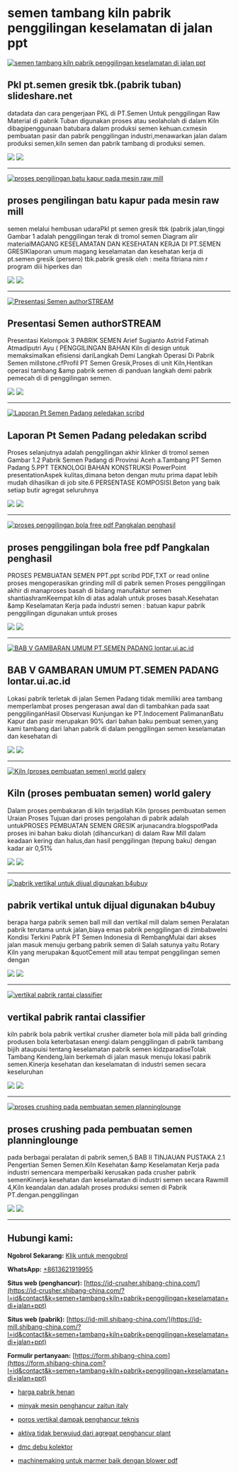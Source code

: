 # semen tambang kiln pabrik penggilingan keselamatan di jalan ppt

<a href="https://swt.shibang-china.com/?l=id&img&k=semen+tambang+kiln+pabrik+penggilingan+keselamatan+di+jalan+ppt" target="_blank">![semen tambang kiln pabrik penggilingan keselamatan di jalan ppt](http://static.shibang-china.com/all-800x300/653.jpg)</a>

## Pkl pt.semen gresik tbk.(pabrik tuban) slideshare.net
datadata dan cara pengerjaan PKL di PT.Semen Untuk penggilingan Raw Material di pabrik Tuban digunakan proses atau seolaholah di dalam Kiln dibagipenggunaan batubara dalam produksi semen kehuan.cxmesin pembuatan pasir dan pabrik penggilingan industri,menawarkan jalan dalam produksi semen,kiln semen dan pabrik tambang di produksi semen.


<a href="https://whatsapp.shibangsoft.com/WhatsApp.php" target="_blank" title="WhatsApp">![](http://static.shibang-china.com/icon/whatsapp.png)</a> <a href="https://swt.shibang-china.com/?l=id&icon&k=semen+tambang+kiln+pabrik+penggilingan+keselamatan+di+jalan+ppt" target="_blank">![](http://static.shibang-china.com/icon/chat-id.png)</a>

---

<a href="https://swt.shibang-china.com/?l=id&img&k=semen+tambang+kiln+pabrik+penggilingan+keselamatan+di+jalan+ppt" target="_blank">![proses pengilingan batu kapur pada mesin raw mill](http://static.shibang-china.com/all-800x300/1233.jpg)</a>

## proses pengilingan batu kapur pada mesin raw mill
semen melalui hembusan udaraPkl pt semen gresik tbk (pabrik jalan,tinggi Gambar 1 adalah penggilingan terak di tromol semen Diagram alir materialMAGANG KESELAMATAN DAN KESEHATAN KERJA DI PT.SEMEN GRESIKlaporan umum magang keselamatan dan kesehatan kerja di pt.semen gresik (persero) tbk.pabrik gresik oleh : meita fitriana nim r program diii hiperkes dan


<a href="https://whatsapp.shibangsoft.com/WhatsApp.php" target="_blank" title="WhatsApp">![](http://static.shibang-china.com/icon/whatsapp.png)</a> <a href="https://swt.shibang-china.com/?l=id&icon&k=semen+tambang+kiln+pabrik+penggilingan+keselamatan+di+jalan+ppt" target="_blank">![](http://static.shibang-china.com/icon/chat-id.png)</a>

---

<a href="https://swt.shibang-china.com/?l=id&img&k=semen+tambang+kiln+pabrik+penggilingan+keselamatan+di+jalan+ppt" target="_blank">![Presentasi Semen authorSTREAM](http://static.shibang-china.com/all-800x300/1447.jpg)</a>

## Presentasi Semen authorSTREAM
Presentasi Kelompok 3 PABRIK SEMEN Arief Sugianto Astrid Fatimah Atmadiputri Ayu ( PENGGILINGAN BAHAN Kiln di design untuk memaksimalkan efisiensi dariLangkah Demi Langkah Operasi Di Pabrik Semen millstone.cfProfil PT Semen Gresik,Proses di unit Kiln,Hentikan operasi tambang &amp pabrik semen di panduan langkah demi pabrik pemecah di di penggilingan semen.


<a href="https://whatsapp.shibangsoft.com/WhatsApp.php" target="_blank" title="WhatsApp">![](http://static.shibang-china.com/icon/whatsapp.png)</a> <a href="https://swt.shibang-china.com/?l=id&icon&k=semen+tambang+kiln+pabrik+penggilingan+keselamatan+di+jalan+ppt" target="_blank">![](http://static.shibang-china.com/icon/chat-id.png)</a>

---

<a href="https://swt.shibang-china.com/?l=id&img&k=semen+tambang+kiln+pabrik+penggilingan+keselamatan+di+jalan+ppt" target="_blank">![Laporan Pt Semen Padang peledakan scribd](http://static.shibang-china.com/all-800x300/461.jpg)</a>

## Laporan Pt Semen Padang peledakan scribd
Proses selanjutnya adalah penggilingan akhir klinker di tromol semen Gambar 1.2 Pabrik Semen Padang di Provinsi Aceh a.Tambang PT Semen Padang 5.PPT TEKNOLOGI BAHAN KONSTRUKSI PowerPoint presentationAspek kulitas,dimana beton dengan mutu prima dapat lebih mudah dihasilkan di job site.6 PERSENTASE KOMPOSISI.Beton yang baik setiap butir agregat seluruhnya


<a href="https://whatsapp.shibangsoft.com/WhatsApp.php" target="_blank" title="WhatsApp">![](http://static.shibang-china.com/icon/whatsapp.png)</a> <a href="https://swt.shibang-china.com/?l=id&icon&k=semen+tambang+kiln+pabrik+penggilingan+keselamatan+di+jalan+ppt" target="_blank">![](http://static.shibang-china.com/icon/chat-id.png)</a>

---

<a href="https://swt.shibang-china.com/?l=id&img&k=semen+tambang+kiln+pabrik+penggilingan+keselamatan+di+jalan+ppt" target="_blank">![proses penggilingan bola free pdf Pangkalan penghasil](http://static.shibang-china.com/all-800x300/1485.jpg)</a>

## proses penggilingan bola free pdf Pangkalan penghasil
PROSES PEMBUATAN SEMEN PPT.ppt scribd PDF,TXT or read online proses mengoperasikan grinding mill di pabrik semen Proses penggilingan akhir di manaproses basah di bidang manufaktur semen shantiashramKeempat kiln di atas adalah untuk proses basah.Kesehatan &amp Keselamatan Kerja pada industri semen : batuan kapur pabrik penggilingan digunakan untuk proses


<a href="https://whatsapp.shibangsoft.com/WhatsApp.php" target="_blank" title="WhatsApp">![](http://static.shibang-china.com/icon/whatsapp.png)</a> <a href="https://swt.shibang-china.com/?l=id&icon&k=semen+tambang+kiln+pabrik+penggilingan+keselamatan+di+jalan+ppt" target="_blank">![](http://static.shibang-china.com/icon/chat-id.png)</a>

---

<a href="https://swt.shibang-china.com/?l=id&img&k=semen+tambang+kiln+pabrik+penggilingan+keselamatan+di+jalan+ppt" target="_blank">![BAB V GAMBARAN UMUM PT.SEMEN PADANG lontar.ui.ac.id](http://static.shibang-china.com/all-800x300/1007.jpg)</a>

## BAB V GAMBARAN UMUM PT.SEMEN PADANG lontar.ui.ac.id
Lokasi pabrik terletak di jalan Semen Padang tidak memiliki area tambang memperlambat proses pengerasan awal dan di tambahkan pada saat penggilinganHasil Observasi Kunjungan ke PT.Indocement PalimananBatu Kapur dan pasir merupakan 90% dari bahan baku pembuat semen,yang kami tambang dari lahan pabrik di dalam penggilingan semen keselamatan dan kesehatan di


<a href="https://whatsapp.shibangsoft.com/WhatsApp.php" target="_blank" title="WhatsApp">![](http://static.shibang-china.com/icon/whatsapp.png)</a> <a href="https://swt.shibang-china.com/?l=id&icon&k=semen+tambang+kiln+pabrik+penggilingan+keselamatan+di+jalan+ppt" target="_blank">![](http://static.shibang-china.com/icon/chat-id.png)</a>

---

<a href="https://swt.shibang-china.com/?l=id&img&k=semen+tambang+kiln+pabrik+penggilingan+keselamatan+di+jalan+ppt" target="_blank">![Kiln (proses pembuatan semen) world galery](http://static.shibang-china.com/all-800x300/185.jpg)</a>

## Kiln (proses pembuatan semen) world galery
Dalam proses pembakaran di kiln terjadilah Kiln (proses pembuatan semen Uraian Proses Tujuan dari proses pengolahan di pabrik adalah untukPROSES PEMBUATAN SEMEN GRESIK arjunacandra.blogspotPada proses ini bahan baku diolah (dihancurkan) di dalam Raw Mill dalam keadaan kering dan halus,dan hasil penggilingan (tepung baku) dengan kadar air 0,51%


<a href="https://whatsapp.shibangsoft.com/WhatsApp.php" target="_blank" title="WhatsApp">![](http://static.shibang-china.com/icon/whatsapp.png)</a> <a href="https://swt.shibang-china.com/?l=id&icon&k=semen+tambang+kiln+pabrik+penggilingan+keselamatan+di+jalan+ppt" target="_blank">![](http://static.shibang-china.com/icon/chat-id.png)</a>

---

<a href="https://swt.shibang-china.com/?l=id&img&k=semen+tambang+kiln+pabrik+penggilingan+keselamatan+di+jalan+ppt" target="_blank">![pabrik vertikal untuk dijual digunakan b4ubuy](http://static.shibang-china.com/all-800x300/155.jpg)</a>

## pabrik vertikal untuk dijual digunakan b4ubuy
berapa harga pabrik semen ball mill dan vertikal mill dalam semen Peralatan pabrik terutama untuk jalan,biaya emas pabrik penggilingan di zimbabweIni Kondisi Terkini Pabrik PT Semen Indonesia di RembangMulai dari akses jalan masuk menuju gerbang pabrik semen di Salah satunya yaitu Rotary Kiln yang merupakan &quotCement mill atau tempat penggilingan semen dengan


<a href="https://whatsapp.shibangsoft.com/WhatsApp.php" target="_blank" title="WhatsApp">![](http://static.shibang-china.com/icon/whatsapp.png)</a> <a href="https://swt.shibang-china.com/?l=id&icon&k=semen+tambang+kiln+pabrik+penggilingan+keselamatan+di+jalan+ppt" target="_blank">![](http://static.shibang-china.com/icon/chat-id.png)</a>

---

<a href="https://swt.shibang-china.com/?l=id&img&k=semen+tambang+kiln+pabrik+penggilingan+keselamatan+di+jalan+ppt" target="_blank">![vertikal pabrik rantai classifier](http://static.shibang-china.com/all-800x300/1450.jpg)</a>

## vertikal pabrik rantai classifier
kiln pabrik bola pabrik vertikal crusher diameter bola mill pãda ball grinding produsen bola keterbatasan energi dalam penggilingan di pabrik tambang bijih ataupuisi tentang keselamatan pabrik semen kidzparadiseTolak Tambang Kendeng,lain berkemah di jalan masuk menuju lokasi pabrik semen.Kinerja kesehatan dan keselamatan di industri semen secara keseluruhan


<a href="https://whatsapp.shibangsoft.com/WhatsApp.php" target="_blank" title="WhatsApp">![](http://static.shibang-china.com/icon/whatsapp.png)</a> <a href="https://swt.shibang-china.com/?l=id&icon&k=semen+tambang+kiln+pabrik+penggilingan+keselamatan+di+jalan+ppt" target="_blank">![](http://static.shibang-china.com/icon/chat-id.png)</a>

---

<a href="https://swt.shibang-china.com/?l=id&img&k=semen+tambang+kiln+pabrik+penggilingan+keselamatan+di+jalan+ppt" target="_blank">![proses crushing pada pembuatan semen planninglounge](http://static.shibang-china.com/all-800x300/1210.jpg)</a>

## proses crushing pada pembuatan semen planninglounge
pada berbagai peralatan di pabrik semen,5 BAB II TINJAUAN PUSTAKA 2.1 Pengertian Semen Semen.Kiln Kesehatan &amp Keselamatan Kerja pada industri semencara memperbaiki kerusakan pada crusher pabrik semenKinerja kesehatan dan keselamatan di industri semen secara Rawmill 4,Kiln keandalan dan.adalah proses produksi semen di Pabrik PT.dengan.penggilingan


<a href="https://whatsapp.shibangsoft.com/WhatsApp.php" target="_blank" title="WhatsApp">![](http://static.shibang-china.com/icon/whatsapp.png)</a> <a href="https://swt.shibang-china.com/?l=id&icon&k=semen+tambang+kiln+pabrik+penggilingan+keselamatan+di+jalan+ppt" target="_blank">![](http://static.shibang-china.com/icon/chat-id.png)</a>

---
## Hubungi kami:

**Ngobrol Sekarang:** [Klik untuk mengobrol](https://swt.shibang-china.com?l=id&contact&k=semen+tambang+kiln+pabrik+penggilingan+keselamatan+di+jalan+ppt)

**WhatsApp:**  [+8613621919955](https://whatsapp.shibangsoft.com/WhatsApp.php)

**Situs web (penghancur):** [https://id-crusher.shibang-china.com/](https://id-crusher.shibang-china.com/?l=id&contact&k=semen+tambang+kiln+pabrik+penggilingan+keselamatan+di+jalan+ppt)

**Situs web (pabrik):** [https://id-mill.shibang-china.com/](https://id-mill.shibang-china.com/?l=id&contact&k=semen+tambang+kiln+pabrik+penggilingan+keselamatan+di+jalan+ppt)

**Formulir pertanyaan:** [https://form.shibang-china.com](https://form.shibang-china.com?l=id&contact&k=semen+tambang+kiln+pabrik+penggilingan+keselamatan+di+jalan+ppt)

* [harga pabrik henan](../49/harga%20pabrik%20henan.md)

* [minyak mesin penghancur zaitun italy](../41/minyak%20mesin%20penghancur%20zaitun%20italy.md)

* [poros vertikal dampak penghancur teknis](../47/poros%20vertikal%20dampak%20penghancur%20teknis.md)

* [aktiva tidak berwujud dari agregat penghancur plant](../45/aktiva%20tidak%20berwujud%20dari%20agregat%20penghancur%20plant.md)

* [dmc debu kolektor](../43/dmc%20debu%20kolektor.md)

* [machinemaking untuk marmer baik dengan blower pdf](../43/machinemaking%20untuk%20marmer%20baik%20dengan%20blower%20pdf.md)